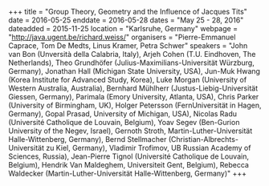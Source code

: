 +++
title = "Group Theory, Geometry and the Influence of Jacques Tits"
date = 2016-05-25
enddate = 2016-05-28
dates = "May 25 - 28, 2016"
dateadded = 2015-11-25
location = "Karlsruhe, Germany"
webpage = "http://java.ugent.be/richard.weiss/"
organisers = "Pierre-Emmanuel Caprace, Tom De Medts, Linus Kramer, Petra Schwer"
speakers = "John van Bon (Unversità della Calabria, Italy), Arjeh Cohen (T.U. Eindhoven, The Netherlands), Theo Grundhöfer (Julius-Maximilians-Universität Würzburg, Germany), Jonathan Hall (Michigan State University, USA), Jun-Muk Hwang (Korea Institute for Advanced Study, Korea), Luke Morgan (University of Western Australia, Australia), Bernhard Mühlherr (Justus-Liebig-Universität Giessen, Germany), Parimala (Emory University, Atlanta, USA), Chris Parker (University of Birmingham, UK), Holger Petersson (FernUniversität in Hagen, Germany), Gopal Prasad, University of Michigan, USA), Nicolas Radu (Université Catholique de Louvain, Belgium), Yoav Segev (Ben-Gurion University of the Negev, Israel), Gernoth Stroth, Martin-Luther-Universität Halle-Wittenberg, Germany), Bernd Stellmacher (Christian-Albrechts-Universität zu Kiel, Germany), Vladimir Trofimov, UB Russian Academy of Sciences, Russia), Jean-Pierre Tignol (Université Catholique de Louvain, Belgium), Hendrik Van Maldeghem, Universiteit Gent, Belgium), Rebecca Waldecker (Martin-Luther-Universität Halle-Wittenberg, Germany)"
+++
